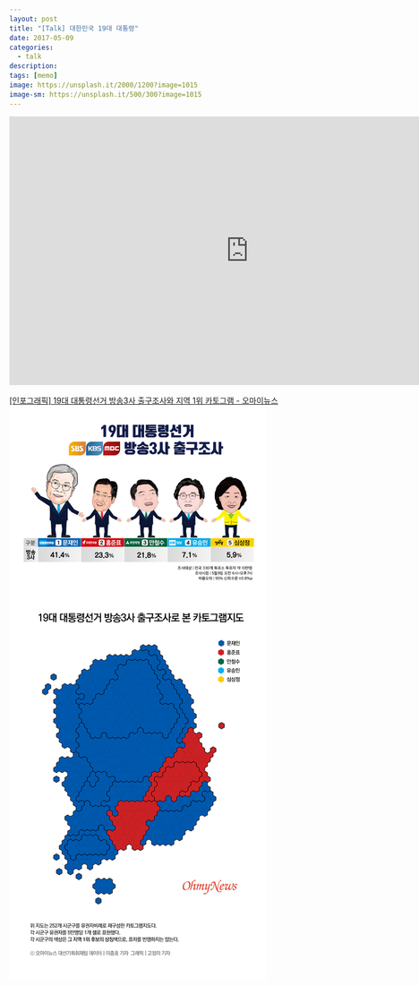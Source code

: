 ```yaml
---
layout: post
title: "[Talk] 대한민국 19대 대통령"
date: 2017-05-09
categories:
  - talk
description:
tags: [memo]
image: https://unsplash.it/2000/1200?image=1015
image-sm: https://unsplash.it/500/300?image=1015
---
```


<iframe width="853" height="480" src="https://www.youtube.com/embed/zpxXxXWCM3w" frameborder="0" allowfullscreen></iframe>

<!--more-->

[[인포그래픽] 19대 대통령선거 방송3사 출구조사와 지역 1위 카토그램 - 오마이뉴스](http://www.ohmynews.com/NWS_Web/View/at_pg_w.aspx?CNTN_CD=A0002324247)
![img](https://raw.githubusercontent.com/tkhwang/tkhwang-etc/master/img/2017/05/IE002158265_STD.jpg)
